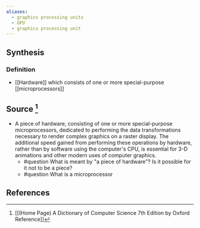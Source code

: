 ```yaml
---
aliases:
  - graphics processing units
  - GPU
  - graphics processing unit
---
```

## Synthesis
### Definition
- [[Hardware]] which consists of one or more special-purpose [[microprocessors]]

## Source [^1]
- A piece of hardware, consisting of one or more special-purpose microprocessors, dedicated to performing the data transformations necessary to render complex graphics on a raster display. The additional speed gained from performing these operations by hardware, rather than by software using the computer's CPU, is essential for 3-D animations and other modern uses of computer graphics.
	- #question What is meant by "a piece of hardware"? Is it possible for it not to be a piece? 
	- #question What is a microprocessor
## References

[^1]: [[(Home Page) A Dictionary of Computer Science 7th Edition by Oxford Reference]]